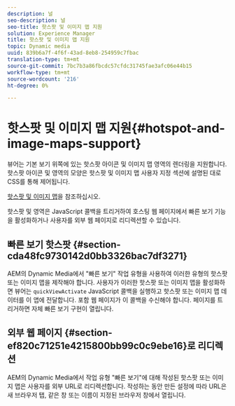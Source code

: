 ```yaml
---
description: 널
seo-description: 널
seo-title: 핫스팟 및 이미지 맵 지원
solution: Experience Manager
title: 핫스팟 및 이미지 맵 지원
topic: Dynamic media
uuid: 839b6a7f-4f6f-43ad-8eb8-254959c7fbac
translation-type: tm+mt
source-git-commit: 7bc7b3a86fbcdc57cfdc31745fae3afc06e44b15
workflow-type: tm+mt
source-wordcount: '216'
ht-degree: 0%

---
```



# 핫스팟 및 이미지 맵 지원{#hotspot-and-image-maps-support}

뷰어는 기본 보기 위쪽에 있는 핫스팟 아이콘 및 이미지 맵 영역의 렌더링을 지원합니다. 핫스팟 아이콘 및 영역의 모양은 핫스팟 및 이미지 맵 사용자 지정 섹션에 설명된 대로 CSS를 통해 제어됩니다.

[핫스팟 및 이미지 맵](../../c-html5-aem-asset-viewers/c-html5-aem-carousel/c-html5-aem-carousel-customizingviewer/r-html5-aem-carousel-customize-hotspots-imagemaps.md#reference-2ac3cc414ef2467390bf53145f1d8d74)을 참조하십시오.

핫스팟 및 영역은 JavaScript 콜백을 트리거하여 호스팅 웹 페이지에서 빠른 보기 기능을 활성화하거나 사용자를 외부 웹 페이지로 리디렉션할 수 있습니다.

## 빠른 보기 핫스팟 {#section-cda48fc9730142d0bb3326bac7df3271}

AEM의 Dynamic Media에서 &quot;빠른 보기&quot; 작업 유형을 사용하여 이러한 유형의 핫스팟 또는 이미지 맵을 제작해야 합니다. 사용자가 이러한 핫스팟 또는 이미지 맵을 활성화하면 뷰어는 `quickViewActivate` JavaScript 콜백을 실행하고 핫스팟 또는 이미지 맵 데이터를 이 앱에 전달합니다. 포함 웹 페이지가 이 콜백을 수신해야 합니다. 페이지를 트리거하면 자체 빠른 보기 구현이 열립니다.

## 외부 웹 페이지 {#section-ef820c71251e4215800bb99c0c9ebe16}로 리디렉션

AEM의 Dynamic Media에서 작업 유형 &quot;빠른 보기&quot;에 대해 작성된 핫스팟 또는 이미지 맵은 사용자를 외부 URL로 리디렉션합니다. 작성하는 동안 만든 설정에 따라 URL은 새 브라우저 탭, 같은 창 또는 이름이 지정된 브라우저 창에서 열립니다.

